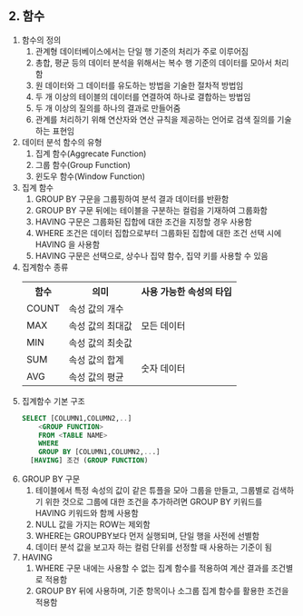 ## 2. 함수
1. 함수의 정의
   1. 관계형 데이터베이스에서는 단일 행 기준의 처리가 주로 이루어짐
   2. 총합, 평균 등의 데이터 분석을 위해서는 복수 행 기준의 데이터를 모아서 처리함
   3. 원 데이터와 그 데이터를 유도하는 방법을 기술한 절차적 방법임
   4. 두 개 이상의 테이블의 데이터를 연결하여 하나로 결합하는 방법임
   5. 두 개 이상의 질의를 하나의 결과로 만들어줌
   6. 관계를 처리하기 위해 연산자와 연산 규칙을 제공하는 언어로 검색 질의를 기술하는 표현임
2. 데이터 분석 함수의 유형
   1. 집계 함수(Aggrecate Function)
   2. 그룹 함수(Group Function)
   3. 윈도우 함수(Window Function)
3. 집계 함수
   1. GROUP BY 구문을 그룹핑하여 분석 결과 데이터를 반환함
   2. GROUP BY 구문 뒤에는 테이블을 구분하는 컬럼을 기재하여 그룹화함
   3. HAVING 구문은 그룹화된 집합에 대한 조건을 지정할 경우 사용함
   4. WHERE 조건은 데이터 집합으로부터 그룹화된 집합에 대한 조건 선택 시에 HAVING 을 사용함
   5. HAVING 구문은 선택으로, 상수나 집약 함수, 집약 키를 사용할 수 있음
4. 집계함수 종류
    <table>
        <tr>
            <th>함수</th>
            <th>의미</th>
            <th>사용 가능한 속성의 타입</th>
        </tr>
        <tr>
            <td>COUNT</td>
            <td>속성 값의 개수</td>
            <td rowspan=3>모든 데이터</td>
        </tr>
        <tr>
            <td>MAX</td>
            <td>속성 값의 최대값</td>
        </tr>
        <tr>
            <td>MIN</td>
            <td>속성 값의 최솟값</td>
        </tr>
        <tr>
            <td>SUM</td>
            <td>속성 값의 합계</td>
            <td rowspan=2>숫자 데이터</td>
        </tr>
        <tr>
            <td>AVG</td>
            <td>속성 값의 평균</td>
        </tr>
    </table>
5. 집계함수 기본 구조
    ```SQL
    SELECT [COLUMN1,COLUMN2,..]
        <GROUP FUNCTION>
        FROM <TABLE NAME>
        WHERE
        GROUP BY [COLUMN1,COLUMN2,...]
      [HAVING] 조건 (GROUP FUNCTION)
    ```
6. GROUP BY 구문
   1. 테이블에서 특정 속성의 값이 같은 튜플을 모아 그룹을 만들고, 그룹별로 검색하기 위한 것으로 그룹에 대한 조건을 추가하려면 GROUP BY 키워드를 HAVING 키워드와 함께 사용함
   2. NULL 값을 가지는 ROW는 제외함
   3. WHERE는 GROUPBY보다 먼저 실행되며, 단일 행을 사전에 선별함
   4. 데이터 분석 값을 보고자 하는 컬럼 단위를 선정할 때 사용하는 기준이 됨
7. HAVING
   1. WHERE 구문 내에는 사용할 수 없는 집계 함수를 적용하여 계산 결과를 조건별로 적용함
   2. GROUP BY 뒤에 사용하며, 기준 항목이나 소그룹 집계 함수를 활용한 조건을 적용함